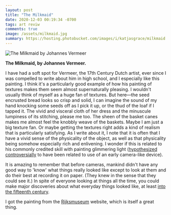 ```yaml
---
layout: post
title: "The Milkmaid"
date: 2020-12-03 00:19:34 -0700
tags: art reviw
comments: true
image: /assets/milkmaid.jpg
summary: https://hosting.photobucket.com/images/i/katjasgrace/milkmaid.jpg
---
```

![The Milkmaid by Johannes Vermeer](https://hosting.photobucket.com/images/i/katjasgrace/milkmaid.jpg)

**The Milkmaid, by Johannes Vermeer.**

I have had a soft spot for Vermeer, the 17th Century Dutch artist, ever since I was compelled to write about him in high school, and I especially like this painting. I think it's a particularly good example of how his painting of textures makes them seem almost supernaturally pleasing. I wouldn't usually think of myself as a huge fan of textures. But here&mdash;the seed encrusted bread looks so crisp and solid, I can imagine the sound of my hand knocking some seeds off as I pick it up, or the thud of the loaf if I tapped it.<!--ex--> The vivid and visceral cloth of her dress and the minuscule lumpiness of its stitching, please me too. The sheen of the basket canes makes me almost feel the knobbly weave of the baskets. Maybe I am just a big texture fan. Or maybe getting the textures right adds a kind of realism that is particularly satisfying. As I write about it, I note that it is often that I have a vivid sense of the physicality of the object, as well as that physicality being somehow especially rich and enlivening. I wonder if this is related to his commonly credited skill with painting glimmering light ([hypothesized controversially](https://en.wikipedia.org/wiki/Johannes_Vermeer#Theories_of_mechanical_aid) to have been related to use of an early camera-like device).

It is amazing to remember that before cameras, mankind didn't have any good way to 'know' what things really looked like except to look at them and do their best at recording it on paper. (They knew in the sense that they could see it.) In spite of everyone looking at things all the time, you could make major discoveries about what everyday things looked like, at least [into the fifteenth century](https://en.wikipedia.org/wiki/Perspective_(graphical)#History).

I got the painting from the [Rijksmuseum](https://www.rijksmuseum.nl/en/rijksstudio/artists/johannes-vermeer/objects#/SK-A-2344,0) website, which is itself a great thing.
